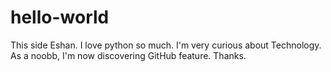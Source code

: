 # hello-world
This side Eshan. I love python so much. I'm very curious about Technology. As a noobb, I'm now discovering GitHub feature. Thanks.
